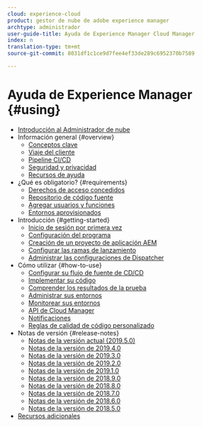 ```yaml
---
cloud: experience-cloud
product: gestor de nube de adobe experience manager
archtype: administrador
user-guide-title: Ayuda de Experience Manager Cloud Manager
index: n
translation-type: tm+mt
source-git-commit: 8031df1c1ce9d7fee4ef33de289c6952370b7589

---
```



# Ayuda de Experience Manager {#using}

+ [Introducción al Administrador de nube](introduction-to-cloud-manager.md)
+ Información general {#overview}
   + [Conceptos clave](key-concepts.md)
   + [Viaje del cliente](customer-journey.md)
   + [Pipeline CI/CD](ci-cd-pipeline.md)
   + [Seguridad y privacidad](security-and-privacy.md)
   + [Recursos de ayuda](help-resources.md)
+ ¿Qué es obligatorio? {#requirements}
   + [Derechos de acceso concedidos](access-rights-granted.md)
   + [Repositorio de código fuente](source-code-repository.md)
   + [Agregar usuarios y funciones](setting-up-users-and-roles.md)
   + [Entornos aprovisionados](environments-provisioned.md)
+ Introducción {#getting-started}
   + [Inicio de sesión por primera vez](first-time-login.md)
   + [Configuración del programa](setting-up-program.md)
   + [Creación de un proyecto de aplicación AEM](create-an-application-project.md)
   + [Configurar las ramas de lanzamiento](configure-your-release-branches.md)
   + [Administrar las configuraciones de Dispatcher](dispatcher-configurations.md)
+ Cómo utilizar {#how-to-use}
   + [Configurar su flujo de fuente de CD/CD](configuring-pipeline.md)
   + [Implementar su código](deploying-code.md)
   + [Comprender los resultados de la prueba](understand-your-test-results.md)
   + [Administrar sus entornos](manage-your-environment.md)
   + [Monitorear sus entornos](monitor-your-environments.md)
   + [API de Cloud Manager](https://www.adobe.io/apis/experiencecloud/cloud-manager/docs.html)
   + [Notificaciones](notifications.md)
   + [Reglas de calidad de código personalizado](custom-code-quality-rules.md)
+ Notas de versión {#release-notes}
   + [Notas de la versión actual (2019.5.0)](release-notes-current.md)
   + [Notas de la versión de 2019.4.0](release-notes-2019-4-0.md)
   + [Notas de la versión de 2019.3.0](release-notes-2019-3-0.md)
   + [Notas de la versión de 2019.2.0](release-notes-2019-2-0.md)
   + [Notas de la versión de 2019.1.0](release-notes-2019-1-0.md)
   + [Notas de la versión de 2018.9.0](release-notes-2018-9-0.md)
   + [Notas de la versión de 2018.8.0](release-notes-2018-8-0.md)
   + [Notas de la versión de 2018.7.0](release-notes-2018-7-0.md)
   + [Notas de la versión de 2018.6.0](release-notes-2018-6-0.md)
   + [Notas de la versión de 2018.5.0](release-notes-2018-5-0.md)
+ [Recursos adicionales](additional-resources.md)

